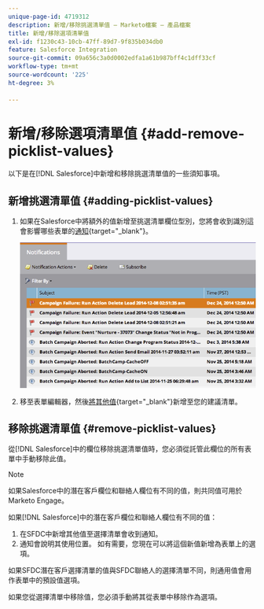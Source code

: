 ```yaml
---
unique-page-id: 4719312
description: 新增/移除挑選清單值 — Marketo檔案 — 產品檔案
title: 新增/移除選項清單值
exl-id: f1230c43-10cb-47ff-89d7-9f835b034db0
feature: Salesforce Integration
source-git-commit: 09a656c3a0d0002edfa1a61b987bff4c1dff33cf
workflow-type: tm+mt
source-wordcount: '225'
ht-degree: 3%

---
```


# 新增/移除選項清單值 {#add-remove-picklist-values}

以下是在[!DNL Salesforce]中新增和移除挑選清單值的一些須知事項。

## 新增挑選清單值 {#adding-picklist-values}

1. 如果在Salesforce中將額外的值新增至挑選清單欄位型別，您將會收到識別這會影響哪些表單的[通知](/help/marketo/product-docs/core-marketo-concepts/miscellaneous/understanding-notifications.md){target="_blank"}。

   ![](assets/image2015-1-21-14-3a4-3a7.png)

1. 移至表單編輯器，然後[將其他值](/help/marketo/product-docs/demand-generation/forms/form-actions/add-a-country-picklist-to-your-form.md){target="_blank"}新增至您的建議清單。

## 移除挑選清單值 {#remove-picklist-values}

從[!DNL Salesforce]中的欄位移除挑選清單值時，您必須從託管此欄位的所有表單中手動移除此值。

>[!NOTE]
>
>如果Salesforce中的潛在客戶欄位和聯絡人欄位有不同的值，則共同值可用於Marketo Engage。

如果[!DNL Salesforce]中的潛在客戶欄位和聯絡人欄位有不同的值：

1. 在SFDC中新增其他值至選擇清單會收到通知。
1. 通知會說明其使用位置。 如有需要，您現在可以將這個新值新增為表單上的選項。

如果SFDC潛在客戶選擇清單的值與SFDC聯絡人的選擇清單不同，則通用值會用作表單中的預設值選項。

如果您從選擇清單中移除值，您必須手動將其從表單中移除作為選項。
